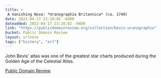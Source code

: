 ```yaml
---
title: > 
 A Vanishing Nova: *Uranographia Britannica* (ca. 1749)
date: 2022-04-17 23:10:02 -0400
dateadded: 2022-04-17 23:10:02 -0400
link: "https://publicdomainreview.org/collection/bevis-uranographia"
bucket: Public Domain Review
layout: urlnote
tags: ["history", "art"]
--- 
```

John Bevis' atlas was one of the greatest star charts produced during the Golden Age of the Celestial Atlas.
 <!-- end excerpt --> 
<div class='bucket'><a class='internal-link' href='/buckets/public-domain-review'>Public Domain Review</a></div> 
